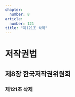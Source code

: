 ```yaml
---
chapter:
  number: 8
article:
  number: 121
title: "제121조 삭제"
---
```

# 저작권법

## 제8장 한국저작권위원회

### 제121조 삭제
